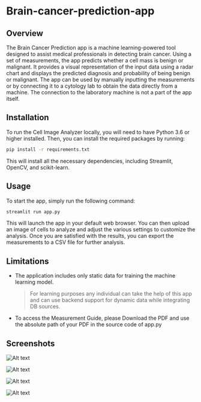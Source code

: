 # Brain-cancer-prediction-app
## Overview
The Brain Cancer Prediction app is a machine learning-powered tool designed to assist medical professionals in detecting brain cancer. Using a set of measurements, the app predicts whether a cell mass is benign or malignant. It provides a visual representation of the input data using a radar chart and displays the predicted diagnosis and probability of being benign or malignant. The app can be used by manually inputting the measurements or by connecting it to a cytology lab to obtain the data directly from a machine. The connection to the laboratory machine is not a part of the app itself.
## Installation
To run the Cell Image Analyzer locally, you will need to have Python 3.6 or higher installed. Then, you can install the required packages by running:

```bash
pip install -r requirements.txt
```
This will install all the necessary dependencies, including Streamlit, OpenCV, and scikit-learn.

## Usage
To start the app, simply run the following command:

```bash
streamlit run app.py
```

This will launch the app in your default web browser. You can then upload an image of cells to analyze and adjust the various settings to customize the analysis. Once you are satisfied with the results, you can export the measurements to a CSV file for further analysis.

## Limitations

- The application includes only static data for training the machine learning model.
	> For learning purposes any individual can take the help of this app and can use backend support for dynamic data while integrating DB sources.

- To access the Measurement Guide, please Download the PDF and use the absolute path of your PDF in the source code of app.py

## Screenshots


![Alt text](https://i.ibb.co/jVDBhTN/Screenshot-2024-03-02-105442.jpg)

![Alt text](https://i.ibb.co/Cbj4x6F/Screenshot-2024-03-02-105359.jpg)

![Alt text](https://i.ibb.co/80ZGdfK/Screenshot-2024-03-02-105322.jpg)

![Alt text](https://i.ibb.co/6ny1DtM/Screenshot-2024-03-02-105212.jpg)
